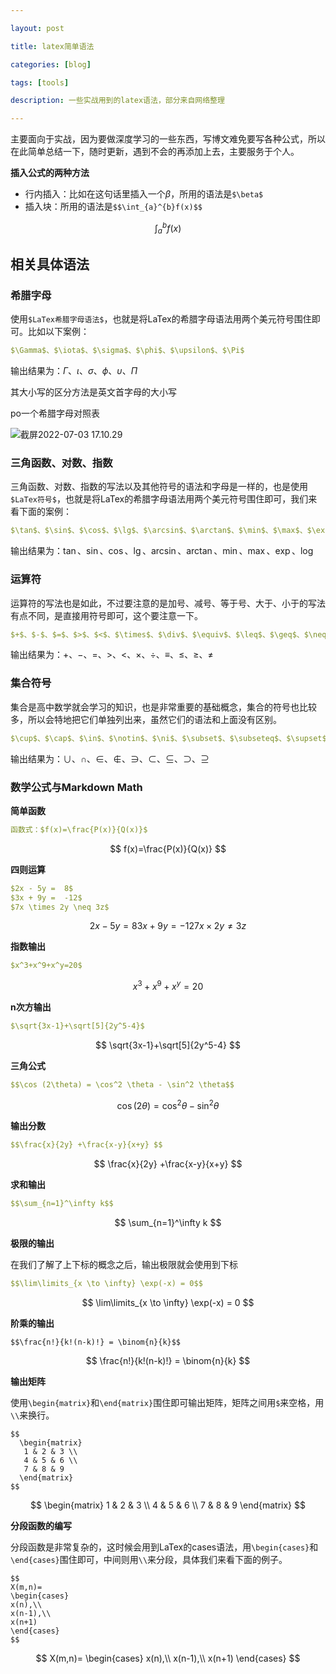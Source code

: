 ```yaml
---

layout: post

title: latex简单语法

categories: [blog]

tags: [tools]

description: 一些实战用到的latex语法，部分来自网络整理

---
```




主要面向于实战，因为要做深度学习的一些东西，写博文难免要写各种公式，所以在此简单总结一下，随时更新，遇到不会的再添加上去，主要服务于个人。

**插入公式的两种方法**

- 行内插入：比如在这句话里插入一个$\beta$，所用的语法是`$\beta$`
- 插入块：所用的语法是`$$\int_{a}^{b}f(x)$$`

$$
\int_{a}^{b}f(x)
$$



## 相关具体语法

### 希腊字母

使用`$LaTex希腊字母语法$`，也就是将LaTex的希腊字母语法用两个美元符号围住即可。比如以下案例：

```yaml
$\Gamma$、$\iota$、$\sigma$、$\phi$、$\upsilon$、$\Pi$
```

输出结果为：$\Gamma$、$\iota$、$\sigma$、$\phi$、$\upsilon$、$\Pi$

其大小写的区分方法是英文首字母的大小写

po一个希腊字母对照表

![截屏2022-07-03 17.10.29](https://typora-fzj.oss-cn-qingdao.aliyuncs.com/%E6%88%AA%E5%B1%8F2022-07-03%2017.10.29.png)

### 三角函数、对数、指数

三角函数、对数、指数的写法以及其他符号的语法和字母是一样的，也是使用`$LaTex符号$`，也就是将LaTex的希腊字母语法用两个美元符号围住即可，我们来看下面的案例：

```yaml
$\tan$、$\sin$、$\cos$、$\lg$、$\arcsin$、$\arctan$、$\min$、$\max$、$\exp$、$\log$
```

输出结果为：$\tan$、$\sin$、$\cos$、$\lg$、$\arcsin$、$\arctan$、$\min$、$\max$、$\exp$、$\log$

### **运算符**
运算符的写法也是如此，不过要注意的是加号、减号、等于号、大于、小于的写法有点不同，是直接用符号即可，这个要注意一下。

```yaml
$+$、$-$、$=$、$>$、$<$、$\times$、$\div$、$\equiv$、$\leq$、$\geq$、$\neq$
```

输出结果为：$+$、$-$、$=$、$>$、$<$、$\times$、$\div$、$\equiv$、$\leq$、$\geq$、$\neq$

### **集合符号**
集合是高中数学就会学习的知识，也是非常重要的基础概念，集合的符号也比较多，所以会特地把它们单独列出来，虽然它们的语法和上面没有区别。

```yaml
$\cup$、$\cap$、$\in$、$\notin$、$\ni$、$\subset$、$\subseteq$、$\supset$、$\supseteq$
```

输出结果为：$\cup$、$\cap$、$\in$、$\notin$、$\ni$、$\subset$、$\subseteq$、$\supset$、$\supseteq$

### 数学公式与Markdown Math

**简单函数**

```yaml
函数式：$f(x)=\frac{P(x)}{Q(x)}$
```

$$
f(x)=\frac{P(x)}{Q(x)}
$$

**四则运算**

```yaml
$2x - 5y =  8$  
$3x + 9y =  -12$
$7x \times 2y \neq 3z$
```

$$
2x - 5y =  8 
3x + 9y =  -12
7x \times 2y \neq 3z
$$

**指数输出**

```yaml
$x^3+x^9+x^y=20$
```

$$
x^3+x^9+x^y=20
$$

**n次方输出**

```yaml
$\sqrt{3x-1}+\sqrt[5]{2y^5-4}$
```

$$
\sqrt{3x-1}+\sqrt[5]{2y^5-4}
$$

**三角公式**

```yaml
$$\cos (2\theta) = \cos^2 \theta - \sin^2 \theta$$
```

$$
\cos (2\theta) = \cos^2 \theta - \sin^2 \theta
$$

**输出分数**

```yaml
$$\frac{x}{2y} +\frac{x-y}{x+y} $$
```

$$
\frac{x}{2y} +\frac{x-y}{x+y}
$$

**求和输出**

```yaml
$$\sum_{n=1}^\infty k$$
```

$$
\sum_{n=1}^\infty k
$$

**极限的输出**

在我们了解了上下标的概念之后，输出极限就会使用到下标

```yaml
$$\lim\limits_{x \to \infty} \exp(-x) = 0$$
```

$$
\lim\limits_{x \to \infty} \exp(-x) = 0
$$

**阶乘的输出**

```text
$$\frac{n!}{k!(n-k)!} = \binom{n}{k}$$
```

$$
\frac{n!}{k!(n-k)!} = \binom{n}{k}
$$

**输出矩阵**

使用`\begin{matrix}`和`\end{matrix}`围住即可输出矩阵，矩阵之间用`$`来空格，用`\\`来换行。

```text
$$
  \begin{matrix}
   1 & 2 & 3 \\
   4 & 5 & 6 \\
   7 & 8 & 9
  \end{matrix} 
$$
```

$$
\begin{matrix}
   1 & 2 & 3 \\
   4 & 5 & 6 \\
   7 & 8 & 9
  \end{matrix}
$$

**分段函数的编写**

分段函数是非常复杂的，这时候会用到LaTex的cases语法，用`\begin{cases}`和`\end{cases}`围住即可，中间则用`\\`来分段，具体我们来看下面的例子。

```
$$
X(m,n)=
\begin{cases}
x(n),\\
x(n-1),\\
x(n+1)
\end{cases}
$$
```

$$
X(m,n)=
\begin{cases}
x(n),\\
x(n-1),\\
x(n+1)
\end{cases}
$$

